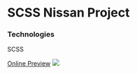 <h1> SCSS Nissan Project</h1>
<h3>Technologies</h3>
<p>SCSS</p>
<a href="https://skyline-gtr.netlify.app">Online Preview</a>
<img  src="images/ekran.gif"/>
